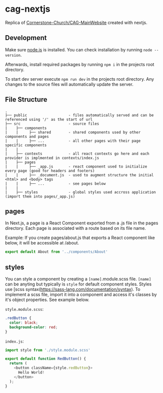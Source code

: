 # cag-nextjs

Replica of [Cornerstone-Church/CAG-MainWebsite](https://github.com/Cornerstone-Church/CAG-MainWebsite) created with nextjs.

## Development

Make sure [node.js](https://nodejs.org/en/) is installed. You can check installation by running `node --version`.

Afterwards, install required packages by running `npm i` in the projects root directory.

To start dev server execute `npm run dev` in the projects root directory. Any changes to the source files will automatically update the server.

## File Structure

```
.
├── public                   - files automatically served and can be referenced using '/' as the start of url
├── src                      - source files
|    ├── components
|    |     ├── shared        - shared components used by other components and pages
|    |     ├── ...           - all other pages with their page specific components
|    |
|    ├── contexts            - all react contexts go here and each provider is implmented in contexts/index.js
|    ├── pages
|    |     ├── _app.js       - react component used to initialize every page (good for headers and footers)
|    |     ├── _document.js  - used to augment structure the initial <html> and <body> tags
|    |     ├── ...           - see pages below
|    |
|    ├── styles              - global styles used accross application (import them into pages/_app.js)
```

## pages

In Next.js, a page is a React Component exported from a .js file in the pages directory. Each page is associated with a route based on its file name.

Example: If you create pages/about.js that exports a React component like below, it will be accessible at /about.

```javascript
export default About from '../components/About'
```

## styles

You can style a component by creating a `[name]`.module.scss file. `[name]` can be anyting but typically is `style` for default component styles. Styles use [scss syntax(https://sass-lang.com/documentation/syntax). To implement a scss file, import it into a component and access it's classes by it's object properties. See example below.

`style.module.scss`:
```scss
.redButton {
  color: black;
  background-color: red;
}
```

`index.js`:
```javascript
import style from './style.module.scss'

export default function RedButton() {
  return (
    <button className={style.redButton}>
      Hello World!
    </button>
  );
}
```
